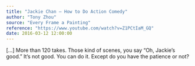 ```yaml
---
title: "Jackie Chan — How to Do Action Comedy"
author: "Tony Zhou"
source: "Every Frame a Painting"
reference: "https://www.youtube.com/watch?v=Z1PCtIaM_GQ"
date: 2016-03-12 12:00:00
---
```


[…] More than 120 takes. Those kind of scenes, you say “Oh, Jackie’s good.” It’s not good. You can do it. Except do you have the patience or not?